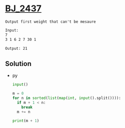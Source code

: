 # [BJ_2437](https://acmicpc.net/problem/2437)

```en
Output first weight that can't be mesaure
```

```txt
Input:
7
3 1 6 2 7 30 1

Output: 21
```

## Solution

* py

  ```py
  input()

  m = 0
  for n in sorted(list(map(int, input().split()))):
    if m + 1 < n:
      break
    m += n

  print(m + 1)
  ```
